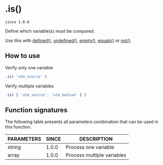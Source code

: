 # .is()

`since 1.0.0`

Define which variable(s) must be compared.

Use this with [defined()](defined.md), [undefined()](undefined.md), [empty()](empty.md), [equals()](equals.md) or [not()](not.md).

## How to use

Verify only one variable

```javascript
.is( 'utm_source' )
```

Verify multiple variables

```javascript
.is( [ 'utm_source', 'utm_medium' ] )
```

## Function signatures

The following table presents all parameters combination that can be used in this function.

| PARAMETERS | SINCE | DESCRIPTION |
| ---------- | ----- | ----------- |
| string     | 1.0.0 | Process one variable |
| array      | 1.0.0 | Process multiple variables |
